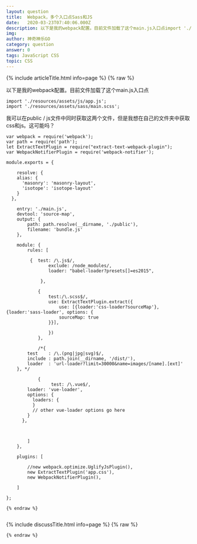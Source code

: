 ```yaml
---
layout: question
title:  Webpack，多个入口点Sass和JS
date:   2020-03-23T07:40:06.000Z
description: 以下是我的webpack配置。目前文件加载了这个main.js入口点import './resources/assets/js/app.js';im...
img: 
author: 神奇神乐GO
category: question
answer: 0
tags: JavaScript CSS
topic: CSS
---
```

<div class="article-root">
  <div class="article">
    {% include articleTitle.html info=page %}
    {% raw %}
    <div class="article-content"><p><font style="vertical-align: inherit;"><font style="vertical-align: inherit;">以下是我的webpack配置。</font><font style="vertical-align: inherit;">目前文件加载了这个main.js入口点</font></font></p>

<pre><code>import './resources/assets/js/app.js';<font></font>
import './resources/assets/sass/main.scss';<font></font>
</code></pre>

<p><font style="vertical-align: inherit;"><font style="vertical-align: inherit;">我可以在public / js文件中同时获取这两个文件，但是我想在自己的文件夹中获取css和js。</font><font style="vertical-align: inherit;">这可能吗？</font></font></p>

<pre><code>var webpack = require('webpack');<font></font>
var path = require('path');<font></font>
let ExtractTextPlugin = require("extract-text-webpack-plugin");<font></font>
var WebpackNotifierPlugin = require('webpack-notifier');<font></font>
<font></font>
module.exports = {<font></font>
<font></font>
    resolve: {<font></font>
    alias: {<font></font>
      'masonry': 'masonry-layout',<font></font>
      'isotope': 'isotope-layout'<font></font>
    }<font></font>
  },<font></font>
<font></font>
    entry: './main.js',<font></font>
    devtool: 'source-map',<font></font>
    output: {<font></font>
        path: path.resolve(__dirname, './public'),<font></font>
        filename: 'bundle.js'<font></font>
    },<font></font>
<font></font>
    module: {<font></font>
        rules: [<font></font>
<font></font>
         {  test: /\.js$/, <font></font>
                exclude: /node_modules/, <font></font>
                loader: "babel-loader?presets[]=es2015",<font></font>
<font></font>
             },<font></font>
<font></font>
            {<font></font>
                test:/\.scss$/,<font></font>
                use: ExtractTextPlugin.extract({<font></font>
                    use: [{loader:'css-loader?sourceMap'}, {loader:'sass-loader', options: {<font></font>
                    sourceMap: true<font></font>
                }}],<font></font>
<font></font>
                })<font></font>
            },<font></font>
<font></font>
            /*{<font></font>
        test    : /\.(png|jpg|svg)$/,<font></font>
        include : path.join(__dirname, '/dist/'),<font></font>
        loader  : 'url-loader?limit=30000&amp;name=images/[name].[ext]'<font></font>
    }, */<font></font>
<font></font>
            {<font></font>
                 test: /\.vue$/,<font></font>
        loader: 'vue-loader',<font></font>
        options: {<font></font>
          loaders: {<font></font>
          }<font></font>
          // other vue-loader options go here<font></font>
        }<font></font>
      },<font></font>
<font></font>
<font></font>
<font></font>
        ]<font></font>
    },<font></font>
<font></font>
    plugins: [<font></font>
<font></font>
        //new webpack.optimize.UglifyJsPlugin(),<font></font>
        new ExtractTextPlugin('app.css'),<font></font>
        new WebpackNotifierPlugin(),<font></font>
<font></font>
    ]<font></font>
<font></font>
};<font></font>
</code></pre></div>
    {% endraw %}
  </div>
  <p style="height: 0;width:0;overflow: hidden;"> 第2919篇《Webpack，多个入口点Sass和JS》来自Winter(https://github.com/aiyld/aiyld.github.io)的站点</p>
  <div class="discuss-wrapper">
    {% include discussTitle.html info=page %}
    {% raw %}
    
    {% endraw %}
  </div>
<div>
